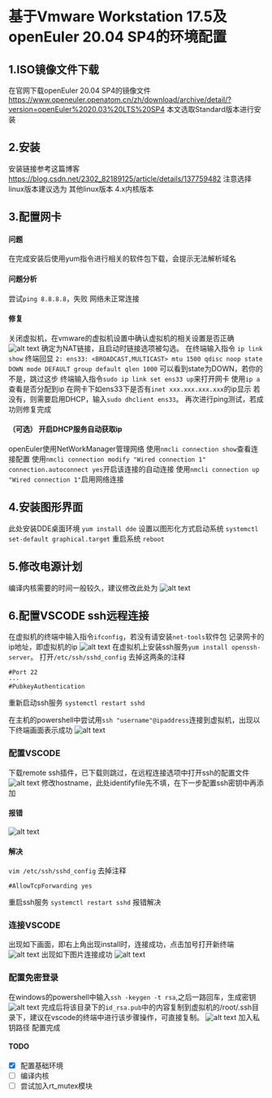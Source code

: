 # 基于Vmware Workstation 17.5及openEuler 20.04 SP4的环境配置

## 1.ISO镜像文件下载
在官网下载openEuler 20.04 SP4的镜像文件
https://www.openeuler.openatom.cn/zh/download/archive/detail/?version=openEuler%2020.03%20LTS%20SP4
本文选取Standard版本进行安装
## 2.安装
安装链接参考这篇博客
https://blog.csdn.net/2302_82189125/article/details/137759482
注意选择linux版本建议选为 其他linux版本 4.x内核版本

## 3.配置网卡
#### 问题
在完成安装后使用yum指令进行相关的软件包下载，会提示无法解析域名
#### 问题分析
尝试`ping 8.8.8.8`，失败 网络未正常连接
#### 修复
关闭虚拟机，在vmware的虚拟机设置中确认虚拟机的相关设置是否正确
![alt text](image.png)
确定为NAT链接，且启动时链接选项被勾选。
在终端输入指令 `ip link show`
终端回显
`2: ens33: <BROADCAST,MULTICAST> mtu 1500 qdisc noop state DOWN mode DEFAULT group default qlen 1000`
可以看到state为DOWN，若你的不是，跳过这步
终端输入指令`sudo ip link set ens33 up`来打开网卡
使用`ip a`查看是否分配到ip
在网卡下如ens33下是否有`inet xxx.xxx.xxx.xxx`的ip显示
若没有，则需要启用DHCP，输入`sudo dhclient ens33`。
再次进行ping测试，若成功则修复完成
#### **（可选）** 开启DHCP服务自动获取ip
openEuler使用NetWorkManager管理网络
使用`nmcli connection show`查看连接配置
使用`nmcli connection modify "Wired connection 1" connection.autoconnect yes`开启该连接的自动连接
使用`nmcli connection up "Wired connection 1"`启用网络连接
## 4.安装图形界面
此处安装DDE桌面环境
`yum install dde`
设置以图形化方式启动系统
`systemctl set-default graphical.target`
重启系统
`reboot`
## 5.修改电源计划
编译内核需要的时间一般较久，建议修改此处为 
![alt text](image-1.png)
## 6.配置VSCODE ssh远程连接
在虚拟机的终端中输入指令`ifconfig`，若没有请安装`net-tools`软件包
记录网卡的ip地址，即虚拟机的ip
![alt text](image-2.png)
在虚拟机上安装ssh服务`yum install openssh-server`。
打开`/etc/ssh/sshd_config`
去掉这两条的注释
```
#Port 22
···
#PubkeyAuthentication
```
重新启动ssh服务
`systemctl restart sshd`

在主机的powershell中尝试用`ssh "username"@ipaddress`连接到虚拟机，出现以下终端画面表示成功
![alt text](image-3.png)
### 配置VSCODE
下载remote ssh插件，已下载则跳过，在远程连接选项中打开ssh的配置文件
![alt text](image-4.png)
修改hostname，此处identifyfile先不填，在下一步配置ssh密钥中再添加
#### 报错
![alt text](image-5.png)
#### 解决
`vim /etc/ssh/sshd_config`
去掉注释
```
#AllowTcpForwarding yes
```
重启ssh服务
`systemctl restart sshd`
报错解决
### 连接VSCODE
出现如下画面，即右上角出现install时，连接成功，点击加号打开新终端
![alt text](image-6.png)
出现如下图片连接成功
![alt text](image-7.png)
### 配置免密登录
在windows的powershell中输入`ssh -keygen -t rsa`,之后一路回车，生成密钥
![alt text](image-8.png)
完成后将该目录下的`id_rsa.pub`中的内容复制到虚拟机的/root/.ssh目录下，建议在vscode的终端中进行该步骤操作，可直接复制。
![alt text](image-9.png)
加入私钥路径
配置完成
#### TODO
- [x] 配置基础环境
- [ ] 编译内核
- [ ] 尝试加入rt_mutex模块